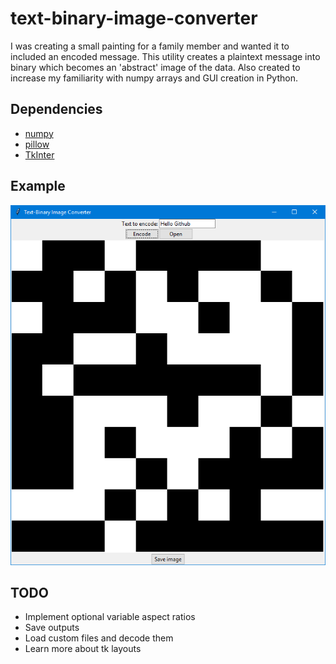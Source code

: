# text-binary-image-converter

I was creating a small painting for a family member and wanted it to included an encoded message. This utility creates a plaintext message into binary which becomes an 'abstract' image of the data. Also created to increase my familiarity with numpy arrays and GUI creation in Python.

## Dependencies

* [numpy](http://www.numpy.org/)
* [pillow](https://python-pillow.org/)
* [TkInter](https://wiki.python.org/moin/TkInter)

## Example

![Windows demo](https://raw.githubusercontent.com/capbrown/text-binary-image-converter/master/demo.PNG)

## TODO

* Implement optional variable aspect ratios
* Save outputs
* Load custom files and decode them
* Learn more about tk layouts